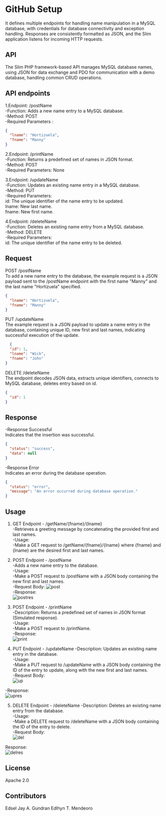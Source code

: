 # GitHub Setup
It defines multiple endpoints for handling name manipulation in a MySQL database, with credentials for database connectivity and exception handling. Responses are consistently formatted as JSON, and the Slim application listens for incoming HTTP requests.

 


## API
The Slim PHP framework-based API manages MySQL database names, using JSON for data exchange and PDO for communication with a demo database, handling common CRUD operations.


 


## API endpoints
1.Endpoint: /postName <br>
-Function: Adds a new name entry to a MySQL database. <br>
-Method: POST<br>
-Required Parameters :<br>
```json
{
  "lname": "Hortizuela",
  "fname": "Manny"
}
```

2.Endpoint: /printName<br>
-Function: Returns a predefined set of names in JSON format.<br>
-Method: POST<br>
-Required Parameters: None<br>

3.Endpoint: /updateName<br>
-Function: Updates an existing name entry in a MySQL database.<br>
-Method: PUT<br>
-Required Parameters:<br>
  id: The unique identifier of the name entry to be updated.<br>
  lname: New last name.<br>
  fname: New first name.<br>

4.Endpoint: /deleteName<br>
-Function: Deletes an existing name entry from a MySQL database.<br>
-Method: DELETE<br>
-Required Parameters:<br>
  id: The unique identifier of the name entry to be deleted.<br>
 


## Request
POST /postName<br>
To add a new name entry to the database, the example request is a JSON payload sent to the /postName endpoint with the first name "Manny" and the last name "Hortizuela" specified.<br>
```json
{
  "lname": "Hortizuela",
  "fname": "Manny"
}
```
PUT /updateName<br>
The example request is a JSON payload to update a name entry in the database, containing unique ID, new first and last names, indicating successful execution of the update.<br>
```json
  {
  "id": 1,
  "lname": "Wick",
  "fname": "John"
}
```
DELETE /deleteName<br>
The endpoint decodes JSON data, extracts unique identifiers, connects to MySQL database, deletes entry based on id.<br>
```json
{
  "id": 1
}
```


## Response
-Response Successful<br>
  Indicates that the insertion was successful.<br>
```json
{
  "status": "success",
  "data": null
}
```


-Response Error<br>
  Indicates an error during the database operation.<br>
```json
{
  "status": "error",
  "message": "An error occurred during database operation."
}
```
 


## Usage
1. GET Endpoint - /getName/{fname}/{lname}<br>
-Retrieves a greeting message by concatenating the provided first and last names.<br>
-Usage:<br>
-Make a GET request to /getName/{fname}/{lname} where {fname} and {lname} are the desired first and last names.<br>

2. POST Endpoint - /postName<br>
-Adds a new name entry to the database.<br>
-Usage:<br>
-Make a POST request to /postName with a JSON body containing the new first and last names.<br>
-Request Body:
![post](https://github.com/edselgundran/api/assets/147043070/1ab863ac-d494-4c23-8cbc-3f92ddb7fb3d)<br>
-Response:<br>
![postres](https://github.com/edselgundran/api/assets/147043070/fb5b5306-be4e-4276-8b1d-510c45d873e8)<br>

3. POST Endpoint - /printName<br>
-Description: Returns a predefined set of names in JSON format (Simulated response).<br>
-Usage:<br>
-Make a POST request to /printName.<br>
-Response:<br>
![print](https://github.com/edselgundran/api/assets/147043070/e490b46a-4644-42f6-951a-5f164d5074b3)<br>

4. PUT Endpoint - /updateName
-Description: Updates an existing name entry in the database.<br>
-Usage:<br>
-Make a PUT request to /updateName with a JSON body containing the ID of the entry to update, along with the new first and last names.<br>
-Request Body:<br>
![up](https://github.com/edselgundran/api/assets/147043070/dee89f05-fde6-4b0e-8a0c-a49629aec693)<br>

-Response:<br>
![upres](https://github.com/edselgundran/api/assets/147043070/c23b196a-2ccb-452b-8e23-a559732b4179)<br>

5. DELETE Endpoint - /deleteName
-Description: Deletes an existing name entry from the database.<br>
-Usage:<br>
-Make a DELETE request to /deleteName with a JSON body containing the ID of the entry to delete.<br>
-Request Body:<br>
![del](https://github.com/edselgundran/api/assets/147043070/4a6c4abc-27b1-4430-bb27-13a0fe708371)<br>

Response:<br>
![delres](https://github.com/edselgundran/api/assets/147043070/45d41ca8-69f3-473f-a625-93c1b19a031b)<br>


 


## License
Apache 2.0<br>


 


## Contributors
Edsel Jay A. Gundran
Edlhyn T. Mendeoro
